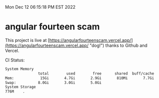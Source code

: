 Mon Dec 12 06:15:18 PM EST 2022

# angular fourteen scam


This project is live at [https://angularfourteenscam.vercel.app/](https://angularfourteenscam.vercel.app/ "dog!") thanks to Github and Vercel.

CI Status: 

```bash
System Memory
               total        used        free      shared  buff/cache   available
Mem:            15Gi       4.7Gi       2.9Gi       810Mi       7.7Gi       9.5Gi
Swap:          8.0Gi       3.0Gi       5.0Gi
System Storage
776M	.
```
```bash
